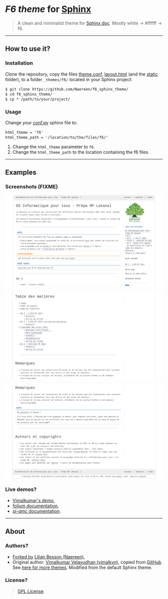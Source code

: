 # *F6 theme* for [Sphinx](http://sphinx-doc.org/)
> A clean and minimalist theme for [Sphinx doc](http://sphinx-doc.org/).
> Mostly white -> #ffffff -> f6.

----

## How to use it?
### Installation
Clone the repository, copy the files [theme.conf](theme.conf), [layout.html](./layout.html)
(and the [static](./static) folder),
to a folder ``_themes/f6/`` located in your Sphinx project:

    $ git clone https://github.com/Naereen/f6_sphinx_theme/
    $ cd f6_sphinx_theme/
    $ cp * /path/to/your/project/


### Usage
Change your [conf.py](http://sphinx-doc.org/config.html#options-for-html-output) sphinx file to:

    html_theme = 'f6'
    html_theme_path = '/location/to/the/files/f6/'


1. Change the ``html_theme`` parameter to ``f6``.
2. Change the ``html_theme_path`` to the location containing the f6 files.

----

## Examples
### Screenshots (FIXME)
![F6 Sphinx theme screenshot 1](./screenshots/demo_f6_sphinx_theme_1.png)

![F6 Sphinx theme screenshot 2](./screenshots/demo_f6_sphinx_theme_2.png)

![F6 Sphinx theme screenshot 3](./screenshots/demo_f6_sphinx_theme_3.png)

### Live demos?
- [Vimalkumar's demo](http://vimalkumarvelayudhan.com/sphinx-themes/f6/html/index.html),
- [folium documentation](https://folium.readthedocs.org/en/latest/),
- [pi-qmc documentation](http://pi-qmc.readthedocs.org/).

----

## About
### Authors?
- [Forked by](https://github.com/Naereen/f6_sphinx_theme/) [Lilian Besson (Naereen)](https://github.com/Naereen/),
- Original author: [Vimalkumar Velayudhan (vimalkvn)](https://github.com/vimalkvn), copied from [GitHub](https://github.com/vimalkvn/sphinx-themes/tree/master/f6). See [here for more themes](http://vimalkumarvelayudhan.com/sphinx-themes/). Modified from the default Sphinx theme.

### License?
> [GPL License](http://www.gnu.org/licenses/gpl.html).
